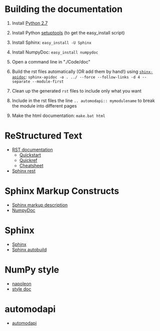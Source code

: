 # Building the documentation

1. Install [Python 2.7](https://www.python.org/download/)

2. Install Python [setuptools](https://pypi.python.org/pypi/setuptools) (to get the easy_install script)

3. Install Sphinx: `easy_install -U Sphinx`

4. Install NumpyDoc: `easy_install numpydoc`

5. Open a command line in "./Code/doc"

6. Build the rst files automatically (OR add them by hand!) using [`shinx-apidoc`](https://www.sphinx-doc.org/en/master/man/sphinx-apidoc.html): 
	`sphinx-apidoc -o . ../ --force --follow-links -d 4 --separate --module-first`

7. Clean up the generated `rst` files to include only what you want

8. Include in the rst files the line `.. automodapi:: mymodulename` to break the module into different pages

9. Make the html documentation: `make.bat html`

# ReStructured Text

* [RST documentation](http://docutils.sourceforge.net/rst.html)
  - [Quickstart](http://docutils.sourceforge.net/docs/user/rst/quickstart.html)
  - [Quickref](http://docutils.sourceforge.net/docs/user/rst/quickref.html)
  - [Cheatsheet](http://docutils.sourceforge.net/docs/user/rst/cheatsheet.txt)
* [Sphinx rest](http://sphinx-doc.org/rest.html)

# Sphinx Markup Constructs

* [Sphinx markup description](http://sphinx-doc.org/markup/index.html)
* [NumpyDoc](https://github.com/numpy/numpy/blob/master/doc/HOWTO_DOCUMENT.rst.txt)

# Sphinx

* [Sphinx](http://sphinx-doc.org/)
* [Sphinx autobuild](https://pypi.python.org/pypi/sphinx-autobuild)

# NumPy style
* [napoleon](https://www.sphinx-doc.org/en/master/usage/extensions/napoleon.html)
* [style doc](https://numpydoc.readthedocs.io/en/latest/format.html#docstring-standard)

# automodapi
* [automodapi](https://github.com/astropy/sphinx-automodapi)
